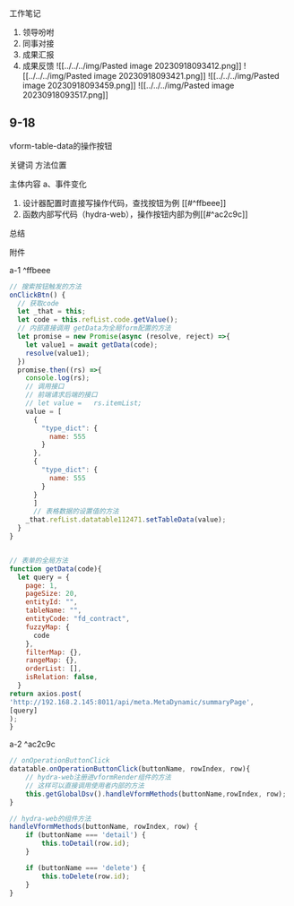 工作笔记
1. 领导吩咐
2. 同事对接
3. 成果汇报
4. 成果反馈
![[../../../img/Pasted image 20230918093412.png]]
![[../../../img/Pasted image 20230918093421.png]]
![[../../../img/Pasted image 20230918093459.png]]
![[../../../img/Pasted image 20230918093517.png]]

## 9-18
vform-table-data的操作按钮

关键词
方法位置

主体内容
a、事件变化
1. 设计器配置时直接写操作代码，查找按钮为例 [[#^ffbeee]]
2. 函数内部写代码（hydra-web），操作按钮内部为例[[#^ac2c9c]]



总结


附件

a-1 ^ffbeee
~~~js
// 搜索按钮触发的方法
onClickBtn() {
  // 获取code
  let _that = this;
  let code = this.refList.code.getValue();
  // 内部直接调用 getData为全局form配置的方法
  let promise = new Promise(async (resolve, reject) =>{
    let value1 = await getData(code);
    resolve(value1);
  })
  promise.then((rs) =>{
    console.log(rs);
    // 调用接口
    // 前端请求后端的接口
    // let value =   rs.itemList;
    value = [
      {
        "type_dict": {
          name: 555
        }
      },
      {
        "type_dict": {
          name: 555
        }
      }
      ]
      // 表格数据的设置值的方法
    _that.refList.datatable112471.setTableData(value);
  }
}


// 表单的全局方法
function getData(code){
  let query = {
    page: 1,
    pageSize: 20,
    entityId: "",
    tableName: "",
    entityCode: "fd_contract",
    fuzzyMap: {
      code
    },
    filterMap: {},
    rangeMap: {},
    orderList: [],
    isRelation: false,
  }
return axios.post(
'http://192.168.2.145:8011/api/meta.MetaDynamic/summaryPage',
[query]
);
}
~~~

a-2 ^ac2c9c
~~~js
// onOperationButtonClick
datatable.onOperationButtonClick(buttonName, rowIndex, row){
	// hydra-web注册进vformRender组件的方法
	// 这样可以直接调用使用者内部的方法
	this.getGlobalDsv().handleVformMethods(buttonName,rowIndex, row);
}

// hydra-web的组件方法
handleVformMethods(buttonName, rowIndex, row) {
	if (buttonName === 'detail') {
		this.toDetail(row.id);
	}

	if (buttonName === 'delete') {
		this.toDelete(row.id);
	}
}
~~~



